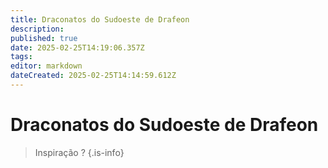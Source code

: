 ```yaml
---
title: Draconatos do Sudoeste de Drafeon
description: 
published: true
date: 2025-02-25T14:19:06.357Z
tags: 
editor: markdown
dateCreated: 2025-02-25T14:14:59.612Z
---
```


# Draconatos do Sudoeste de Drafeon
> Inspiração ?
{.is-info}